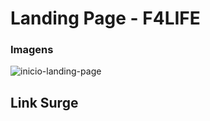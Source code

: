 # Landing Page - F4LIFE

### Imagens 

![inicio-landing-page](https://user-images.githubusercontent.com/47544503/140441225-d136b618-6b90-4183-b35d-e7f4695bb466.png)

## Link Surge

